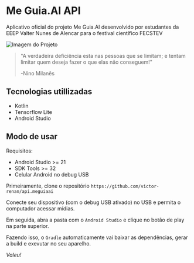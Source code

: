 # Me Guia.AI API
Aplicativo oficial do projeto Me Guia.AI desenvolvido por estudantes da EEEP Valter Nunes de Alencar para o festival científico FECSTEV

![Imagem do Projeto](https://i.imgur.com/7k04DAP.png)


> "A verdadeira deficiência esta nas pessoas que se limitam; e tentam limitar quem deseja fazer o que elas não conseguem!"
>
> -Nino Milanês


## Tecnologias utillizadas
- Kotlin
- Tensorflow Lite
- Android Studio

## Modo de usar
Requisitos:
- Android Studio >= 21
- SDK Tools >= 32
- Celular Android no debug USB

Primeiramente, clone o repositório `https://github.com/victor-renan/api.meguiaai`

Conecte seu dispositivo (com o debug USB ativado) no USB e permita o computador acessar mídias.

Em seguida, abra a pasta com o `Android Studio` e clique no botão de play na parte superior.

Fazendo isso, o `Gradle` automaticamente vai baixar as dependências, gerar a build e exevutar no seu aparelho.

*Valeu!*
